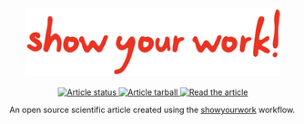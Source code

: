 <p align="center">
<a href="https://github.com/showyourwork/showyourwork">
<img width = "450" src="https://raw.githubusercontent.com/showyourwork/.github/main/images/showyourwork.png" alt="showyourwork"/>
</a>
<br>
<br>
<a href="https://github.com/alphalyncis/igrins_doppler_imaging/actions/workflows/build.yml">
<img src="https://github.com/alphalyncis/igrins_doppler_imaging/actions/workflows/build.yml/badge.svg?branch=main" alt="Article status"/>
</a>
<a href="https://github.com/alphalyncis/igrins_doppler_imaging/raw/main-pdf/arxiv.tar.gz">
<img src="https://img.shields.io/badge/article-tarball-blue.svg?style=flat" alt="Article tarball"/>
</a>
<a href="https://github.com/alphalyncis/igrins_doppler_imaging/raw/main-pdf/ms.pdf">
<img src="https://img.shields.io/badge/article-pdf-blue.svg?style=flat" alt="Read the article"/>
</a>
</p>

An open source scientific article created using the [showyourwork](https://github.com/showyourwork/showyourwork) workflow.
